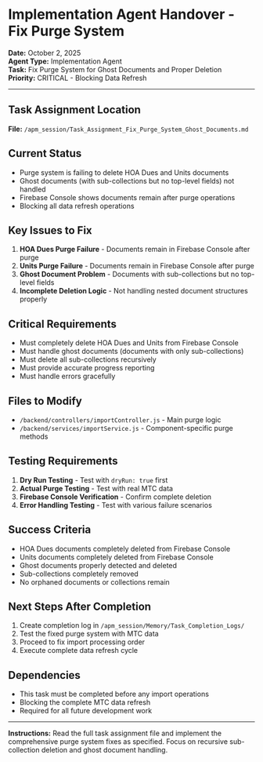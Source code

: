 # Implementation Agent Handover - Fix Purge System

**Date:** October 2, 2025  
**Agent Type:** Implementation Agent  
**Task:** Fix Purge System for Ghost Documents and Proper Deletion  
**Priority:** CRITICAL - Blocking Data Refresh  

---

## Task Assignment Location
**File:** `/apm_session/Task_Assignment_Fix_Purge_System_Ghost_Documents.md`

## Current Status
- Purge system is failing to delete HOA Dues and Units documents
- Ghost documents (with sub-collections but no top-level fields) not handled
- Firebase Console shows documents remain after purge operations
- Blocking all data refresh operations

## Key Issues to Fix
1. **HOA Dues Purge Failure** - Documents remain in Firebase Console after purge
2. **Units Purge Failure** - Documents remain in Firebase Console after purge  
3. **Ghost Document Problem** - Documents with sub-collections but no top-level fields
4. **Incomplete Deletion Logic** - Not handling nested document structures properly

## Critical Requirements
- Must completely delete HOA Dues and Units from Firebase Console
- Must handle ghost documents (documents with only sub-collections)
- Must delete all sub-collections recursively
- Must provide accurate progress reporting
- Must handle errors gracefully

## Files to Modify
- `/backend/controllers/importController.js` - Main purge logic
- `/backend/services/importService.js` - Component-specific purge methods

## Testing Requirements
1. **Dry Run Testing** - Test with `dryRun: true` first
2. **Actual Purge Testing** - Test with real MTC data
3. **Firebase Console Verification** - Confirm complete deletion
4. **Error Handling Testing** - Test with various failure scenarios

## Success Criteria
- HOA Dues documents completely deleted from Firebase Console
- Units documents completely deleted from Firebase Console
- Ghost documents properly detected and deleted
- Sub-collections completely removed
- No orphaned documents or collections remain

## Next Steps After Completion
1. Create completion log in `/apm_session/Memory/Task_Completion_Logs/`
2. Test the fixed purge system with MTC data
3. Proceed to fix import processing order
4. Execute complete data refresh cycle

## Dependencies
- This task must be completed before any import operations
- Blocking the complete MTC data refresh
- Required for all future development work

---

**Instructions:** Read the full task assignment file and implement the comprehensive purge system fixes as specified. Focus on recursive sub-collection deletion and ghost document handling.
